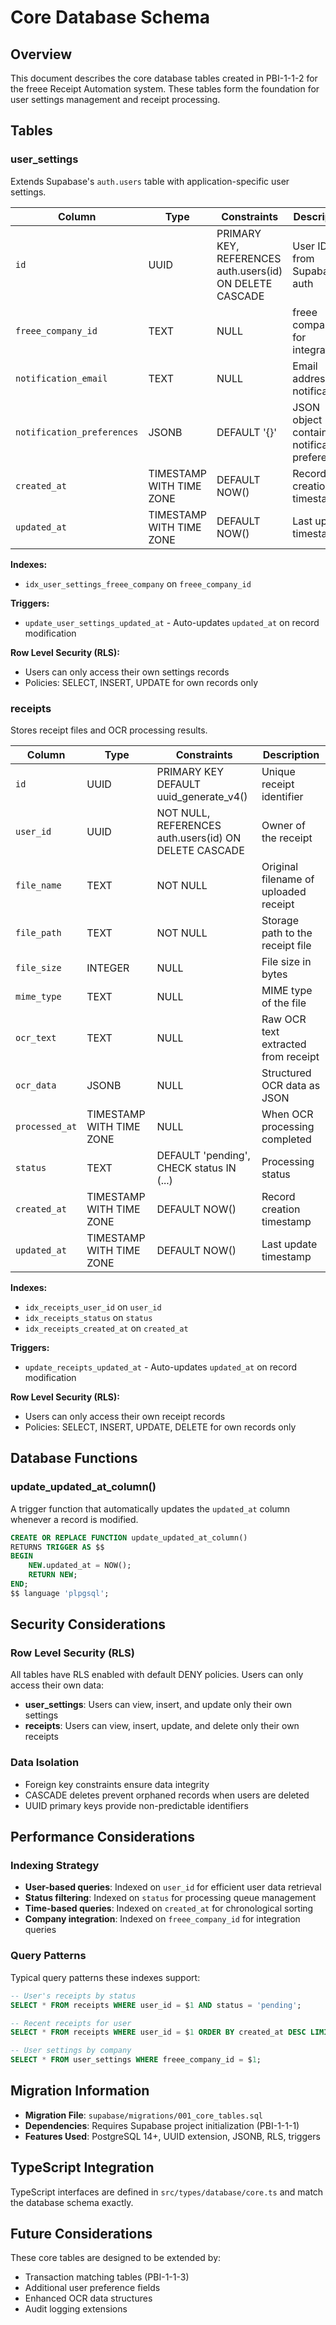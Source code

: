 # Core Database Schema

## Overview

This document describes the core database tables created in PBI-1-1-2 for the freee Receipt Automation system.
These tables form the foundation for user settings management and receipt processing.

## Tables

### user_settings

Extends Supabase's `auth.users` table with application-specific user settings.

| Column                     | Type                     | Constraints                                              | Description                                     |
| -------------------------- | ------------------------ | -------------------------------------------------------- | ----------------------------------------------- |
| `id`                       | UUID                     | PRIMARY KEY, REFERENCES auth.users(id) ON DELETE CASCADE | User ID from Supabase auth                      |
| `freee_company_id`         | TEXT                     | NULL                                                     | freee company ID for integration                |
| `notification_email`       | TEXT                     | NULL                                                     | Email address for notifications                 |
| `notification_preferences` | JSONB                    | DEFAULT '{}'                                             | JSON object containing notification preferences |
| `created_at`               | TIMESTAMP WITH TIME ZONE | DEFAULT NOW()                                            | Record creation timestamp                       |
| `updated_at`               | TIMESTAMP WITH TIME ZONE | DEFAULT NOW()                                            | Last update timestamp                           |

**Indexes:**

- `idx_user_settings_freee_company` on `freee_company_id`

**Triggers:**

- `update_user_settings_updated_at` - Auto-updates `updated_at` on record modification

**Row Level Security (RLS):**

- Users can only access their own settings records
- Policies: SELECT, INSERT, UPDATE for own records only

### receipts

Stores receipt files and OCR processing results.

| Column         | Type                     | Constraints                                           | Description                           |
| -------------- | ------------------------ | ----------------------------------------------------- | ------------------------------------- |
| `id`           | UUID                     | PRIMARY KEY DEFAULT uuid_generate_v4()                | Unique receipt identifier             |
| `user_id`      | UUID                     | NOT NULL, REFERENCES auth.users(id) ON DELETE CASCADE | Owner of the receipt                  |
| `file_name`    | TEXT                     | NOT NULL                                              | Original filename of uploaded receipt |
| `file_path`    | TEXT                     | NOT NULL                                              | Storage path to the receipt file      |
| `file_size`    | INTEGER                  | NULL                                                  | File size in bytes                    |
| `mime_type`    | TEXT                     | NULL                                                  | MIME type of the file                 |
| `ocr_text`     | TEXT                     | NULL                                                  | Raw OCR text extracted from receipt   |
| `ocr_data`     | JSONB                    | NULL                                                  | Structured OCR data as JSON           |
| `processed_at` | TIMESTAMP WITH TIME ZONE | NULL                                                  | When OCR processing completed         |
| `status`       | TEXT                     | DEFAULT 'pending', CHECK status IN (...)              | Processing status                     |
| `created_at`   | TIMESTAMP WITH TIME ZONE | DEFAULT NOW()                                         | Record creation timestamp             |
| `updated_at`   | TIMESTAMP WITH TIME ZONE | DEFAULT NOW()                                         | Last update timestamp                 |

**Indexes:**

- `idx_receipts_user_id` on `user_id`
- `idx_receipts_status` on `status`
- `idx_receipts_created_at` on `created_at`

**Triggers:**

- `update_receipts_updated_at` - Auto-updates `updated_at` on record modification

**Row Level Security (RLS):**

- Users can only access their own receipt records
- Policies: SELECT, INSERT, UPDATE, DELETE for own records only

## Database Functions

### update_updated_at_column()

A trigger function that automatically updates the `updated_at` column whenever a record is modified.

```sql
CREATE OR REPLACE FUNCTION update_updated_at_column()
RETURNS TRIGGER AS $$
BEGIN
    NEW.updated_at = NOW();
    RETURN NEW;
END;
$$ language 'plpgsql';
```

## Security Considerations

### Row Level Security (RLS)

All tables have RLS enabled with default DENY policies. Users can only access their own data:

- **user_settings**: Users can view, insert, and update only their own settings
- **receipts**: Users can view, insert, update, and delete only their own receipts

### Data Isolation

- Foreign key constraints ensure data integrity
- CASCADE deletes prevent orphaned records when users are deleted
- UUID primary keys provide non-predictable identifiers

## Performance Considerations

### Indexing Strategy

- **User-based queries**: Indexed on `user_id` for efficient user data retrieval
- **Status filtering**: Indexed on `status` for processing queue management
- **Time-based queries**: Indexed on `created_at` for chronological sorting
- **Company integration**: Indexed on `freee_company_id` for integration queries

### Query Patterns

Typical query patterns these indexes support:

```sql
-- User's receipts by status
SELECT * FROM receipts WHERE user_id = $1 AND status = 'pending';

-- Recent receipts for user
SELECT * FROM receipts WHERE user_id = $1 ORDER BY created_at DESC LIMIT 10;

-- User settings by company
SELECT * FROM user_settings WHERE freee_company_id = $1;
```

## Migration Information

- **Migration File**: `supabase/migrations/001_core_tables.sql`
- **Dependencies**: Requires Supabase project initialization (PBI-1-1-1)
- **Features Used**: PostgreSQL 14+, UUID extension, JSONB, RLS, triggers

## TypeScript Integration

TypeScript interfaces are defined in `src/types/database/core.ts` and match the database schema exactly.

## Future Considerations

These core tables are designed to be extended by:

- Transaction matching tables (PBI-1-1-3)
- Additional user preference fields
- Enhanced OCR data structures
- Audit logging extensions
